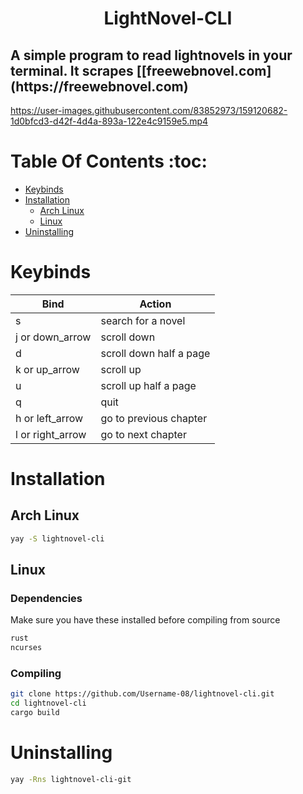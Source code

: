 <h1 align="center">LightNovel-CLI</h1>
<h2>A simple program to read lightnovels in your terminal. It scrapes [[freewebnovel.com](https://freewebnovel.com)</h2>

https://user-images.githubusercontent.com/83852973/159120682-1d0bfcd3-d42f-4d4a-893a-122e4c9159e5.mp4



# Table Of Contents :toc:

- [Keybinds](#keybinds)
- [Installation](#installation)
  - [Arch Linux](#arch-linux)
  - [Linux](#linux)
- [Uninstalling](#uninstalling)

# Keybinds

| Bind             | Action                  |
| ---------------- | ----------------------- |
| s                | search for a novel      |
| j or down_arrow  | scroll down             |
| d                | scroll down half a page |
| k or up_arrow    | scroll up               |
| u                | scroll up half a page   |
| q                | quit                    |
| h or left_arrow  | go to previous chapter  |
| l or right_arrow | go to next chapter      |

# Installation

## Arch Linux

```sh
yay -S lightnovel-cli

```

## Linux

### Dependencies

Make sure you have these installed before compiling from source

```sh
rust
ncurses
```

### Compiling

```sh
git clone https://github.com/Username-08/lightnovel-cli.git
cd lightnovel-cli
cargo build
```

# Uninstalling

```sh
yay -Rns lightnovel-cli-git
```
